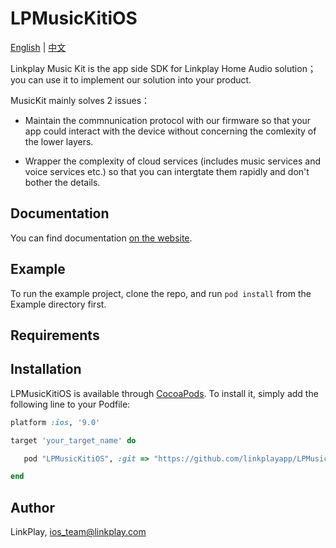 # LPMusicKitiOS

[English](README.md) | [中文](README_zh.md)

Linkplay Music Kit is the app side SDK for Linkplay Home Audio solution；you can use it to implement our solution into your product.

MusicKit mainly solves 2 issues：

- Maintain the commnunication protocol with our firmware so that your app could interact with the device without concerning the comlexity of the lower layers.

- Wrapper the complexity of cloud services (includes music services and voice services etc.) so that you can intergtate them rapidly and don't bother the details.

## Documentation

You can find documentation [on the website](https://linkplayapp.github.io/linkplay_sdk_doc/en/).

## Example

To run the example project, clone the repo, and run `pod install` from the Example directory first.

## Requirements

## Installation

LPMusicKitiOS is available through [CocoaPods](https://cocoapods.org). To install
it, simply add the following line to your Podfile:

```ruby
platform :ios, '9.0'

target 'your_target_name' do

   pod "LPMusicKitiOS", :git => "https://github.com/linkplayapp/LPMusicKitiOS.git"

end
```

## Author

LinkPlay, ios_team@linkplay.com
